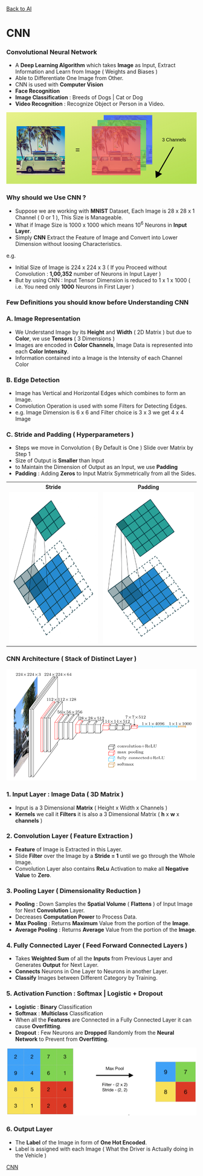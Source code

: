 <a align=right href="https://github.com/KIRANKUMAR7296/Library/blob/main/AI/AI.md">Back to AI</a>

# CNN

### Convolutional Neural Network
- A **Deep Learning Algorithm** which takes **Image** as Input, Extract Information and Learn from Image ( Weights and Biases )
- Able to Differentiate One Image from Other.
- CNN is used with **Computer Vision**  
- **Face Recognition** 
- **Image Classification** : Breeds of Dogs | Cat or Dog
- **Video Recognition** : Recognize Object or Person in a Video.

![Channels](Image/3Channels.png)

### Why should we Use CNN ?
- Suppose we are working with **MNIST** Dataset, Each Image is 28 x 28 x 1 Channel ( 0 or 1 ), This Size is Manageable.
- What if Image Size is 1000 x 1000 which means 10<sup>6</sup> Neurons in **Input Layer**. 
- Simply **CNN** Extract the Feature of Image and Convert into Lower Dimension without loosing Characteristics.

e.g.
- Initial Size of Image is 224 x 224 x 3 ( If you Proceed without Convolution : **1,00,352** number of Neurons in Input Layer )
- But by using CNN : Input Tensor Dimension is reduced to 1 x 1 x 1000 ( i.e. You need only **1000** Neurons in First Layer )

### Few Definitions you should know before Understanding CNN

### A. Image Representation
- We Understand Image by its **Height** and **Width** ( 2D Matrix ) but due to **Color**, we use **Tensors** ( 3 Dimensions )
- Images are encoded in **Color Channels**, Image Data is represented into each **Color Intensity**.
- Information contained into a Image is the Intensity of each Channel Color 

### B. Edge Detection
- Image has Vertical and Horizontal Edges which combines to form an Image.
- Convolution Operation is used with some Filters for Detecting Edges.
- e.g. Image Dimension is 6 x 6 and Filter choice is 3 x 3 we get 4 x 4 Image

### C. Stride and Padding ( Hyperparameters )
- Steps we move in Convolution ( By Default is One ) Slide over Matrix by Step 1
- Size of Output is **Smaller** than Input
- to Maintain the Dimension of Output as an Input, we use **Padding**
- **Padding** : Adding **Zeros** to Input Matrix Symmetrically from all the Sides.

<table align=center>
  <tr><th>Stride</th><th>Padding</th></tr>
  <tr><td><img src="Image/Stride.gif" width='400px' height='400px'></td><td><img src="Image/Padding.gif" width='400px' height='400px'></td></tr>
</table>

### CNN Architecture ( Stack of Distinct Layer )

![CNN Layer](Image/CNNLayers.png)

### 1. Input Layer : Image Data ( 3D Matrix )
- Input is a 3 Dimensional **Matrix** ( Height x Width x Channels )
- **Kernels** we call it **Filters** it is also a 3 Dimensional Matrix ( **h** x **w** x **channels** )
 
### 2. Convolution Layer ( Feature Extraction )
- **Feature** of Image is Extracted in this Layer. 
- Slide **Filter** over the Image by a **Stride = 1** until we go through the Whole Image.
- Convolution Layer also contains **ReLu** Activation to make all **Negative Value** to **Zero**.

### 3. Pooling Layer ( Dimensionality Reduction )
- **Pooling** : Down Samples the **Spatial Volume** ( **Flattens** ) of Input Image for Next **Convolution** Layer.  
- Decreases **Computation Power** to Process Data. 
- **Max Pooling** : Returns **Maximum** Value from the portion of the **Image**.
- **Average Pooling** : Returns **Average** Value from the portion of the **Image**.

### 4. Fully Connected Layer ( Feed Forward Connected Layers )
- Takes **Weighted Sum** of all the **Inputs** from Previous Layer and Generates **Output** for Next Layer. 
- **Connects** Neurons in One Layer to Neurons in another Layer.
- **Classify** Images between Different Category by Training.

### 5. Activation Function : Softmax | Logistic + Dropout
- **Logistic** : **Binary** Classification
- **Softmax**  : **Multiclass** Classification
- When all the **Features** are Connected in a Fully Connected Layer it can cause **Overfitting**.
- **Dropout** : Few Neurons are **Dropped** Randomly from the **Neural Network** to Prevent from **Overfitting**.

![Max Pool](Image/MaxPool.png)

### 6. Output Layer
- The **Label** of the Image in form of **One Hot Encoded**.
- Label is assigned with each Image ( What the Driver is Actually doing in the Vehicle )

[CNN](https://towardsdatascience.com/covolutional-neural-network-cb0883dd6529)
